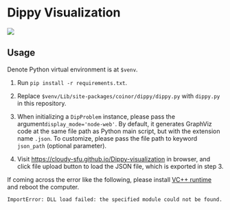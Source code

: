 # Dippy Visualization

![](https://shields.io/badge/dependencies-Python_3.8-blue)

## Usage

Denote Python virtual environment is at `$venv`.

1.   Run `pip install -r requirements.txt`.

2.   Replace `$venv/Lib/site-packages/coinor/dippy/dippy.py` with `dippy.py` in this repository.

3.   When initializing a `DipProblem` instance, please pass the argument`display_mode='node-web'`. By default, it generates GraphViz code at the same file path as Python main script, but with the extension name `.json`. To customize, please pass the file path to keyword `json_path` (optional parameter).

4.   Visit https://cloudy-sfu.github.io/Dippy-visualization in browser, and click file upload button to load the JSON file, which is exported in step 3.

If coming across the error like the following, please install [VC++ runtime](https://learn.microsoft.com/en-US/cpp/windows/latest-supported-vc-redist?view=msvc-170) and reboot the computer.

```
ImportError: DLL load failed: the specified module could not be found.
```

